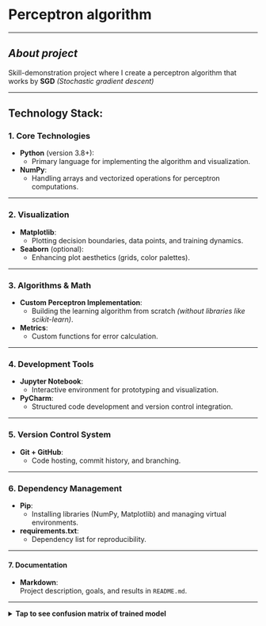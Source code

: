 # Perceptron algorithm
***
## *About project*
Skill-demonstration project where I create a perceptron algorithm that works by **SGD** *(Stochastic gradient descent)*
***
## Technology Stack:
### **1. Core Technologies**  
- **Python** (version 3.8+):  
  - Primary language for implementing the algorithm and visualization.  
- **NumPy**:  
  - Handling arrays and vectorized operations for perceptron computations.  

---

### **2. Visualization**  
- **Matplotlib**:  
  - Plotting decision boundaries, data points, and training dynamics.  
- **Seaborn** (optional):  
  - Enhancing plot aesthetics (grids, color palettes).  

---

### **3. Algorithms & Math**  
- **Custom Perceptron Implementation**:  
  - Building the learning algorithm from scratch *(without libraries like scikit-learn)*.  
- **Metrics**:  
  - Custom functions for error calculation.  

---

### **4. Development Tools**  
- **Jupyter Notebook**:  
  - Interactive environment for prototyping and visualization.  
- **PyCharm**:  
  - Structured code development and version control integration.  

---

### **5. Version Control System**  
- **Git + GitHub**:  
  - Code hosting, commit history, and branching.  

---

### **6. Dependency Management**  
- **Pip**:  
  - Installing libraries (NumPy, Matplotlib) and managing virtual environments.  
- **requirements.txt**:  
  - Dependency list for reproducibility.  

---

#### **7. Documentation**  
- **Markdown**:  
  Project description, goals, and results in `README.md`.

--- 

<details>
<summary><b>Tap to see confusion matrix of trained model</b></summary>

| ![Perceptron training plot](./pictures/Perceptron_evolution.png "Perceptron training") | | :--: | | *Perceptron training plot* |
| ![MP Error-evotution plot](/pictures/MPE_evolution.png "MPE training") | | *MPE training* | 

</details>

